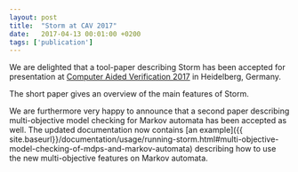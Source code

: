 ```yaml
---
layout: post
title:  "Storm at CAV 2017"
date:   2017-04-13 00:01:00 +0200
tags: ['publication']
---
```


We are delighted that a tool-paper describing Storm has been accepted for presentation at [Computer Aided Verification 2017](https://cavconference.org/2017/accepted-papers/) in Heidelberg, Germany.

<!--more-->

The short paper gives an overview of the main features of Storm.

We are furthermore very happy to announce that a second paper describing multi-objective model checking for Markov automata has been accepted as well.
The updated documentation now contains [an example]({{ site.baseurl}}/documentation/usage/running-storm.html#multi-objective-model-checking-of-mdps-and-markov-automata) describing how to use the new multi-objective features on Markov automata.
